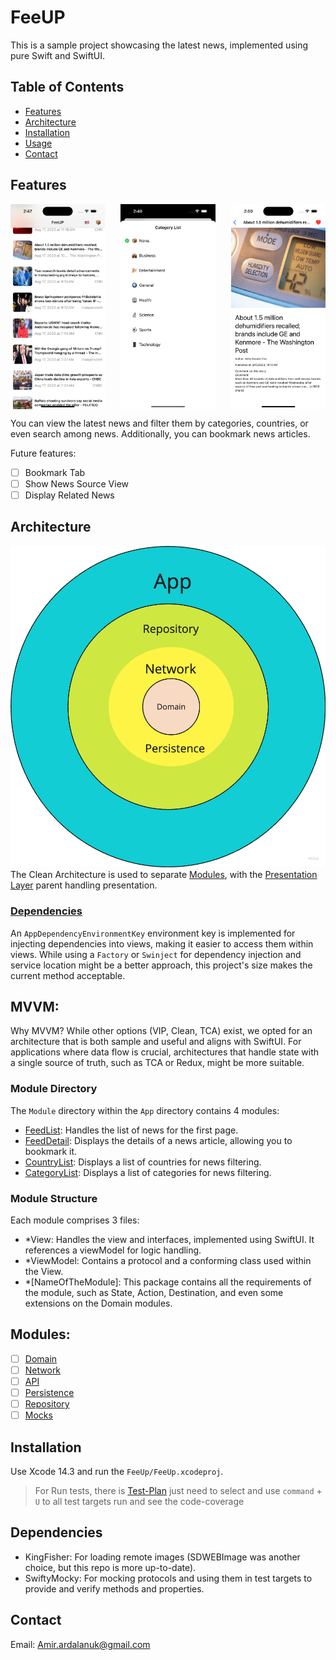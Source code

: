 # FeeUP

This is a sample project showcasing the latest news, implemented using pure Swift and SwiftUI.

## Table of Contents
- [Features](#features)
- [Architecture](#architecture)
- [Installation](#installation)
- [Usage](#usage)
- [Contact](#contact)

## Features
<div style="display: flex; justify-content: space-between;">
  <img src="app-feature.png" alt="Home" width="30%">
  <img src="app-feature2.png" alt="Image 2" width="30%">
  <img src="app-feature3.png" alt="Image 3" width="30%">
</div>

You can view the latest news and filter them by categories, countries, or even search among news. Additionally, you can bookmark news articles.

Future features:
- [ ] Bookmark Tab
- [ ] Show News Source View
- [ ] Display Related News

## Architecture
![Architecture Diagram](arch.png)
The Clean Architecture is used to separate [Modules](#modules), with the [Presentation Layer](#mvvm) parent handling presentation.

### [Dependencies](./FeeUp/FeeUp/AppDependencies/)
An `AppDependencyEnvironmentKey` environment key is implemented for injecting dependencies into views, making it easier to access them within views. While using a `Factory` or `Swinject` for dependency injection and service location might be a better approach, this project's size makes the current method acceptable.

## MVVM:
Why MVVM? While other options (VIP, Clean, TCA) exist, we opted for an architecture that is both sample and useful and aligns with SwiftUI. For applications where data flow is crucial, architectures that handle state with a single source of truth, such as TCA or Redux, might be more suitable.

### Module Directory
The `Module` directory within the `App` directory contains 4 modules:
- [FeedList](./FeeUp/FeeUp/Modules/FeedList/): Handles the list of news for the first page.
- [FeedDetail](./FeeUp/FeeUp/Modules/FeedDetail/): Displays the details of a news article, allowing you to bookmark it.
- [CountryList](./FeeUp/FeeUp/Modules/CountryList/): Displays a list of countries for news filtering.
- [CategoryList](./FeeUp/FeeUp/Modules/CategoryList/): Displays a list of categories for news filtering.

### Module Structure
Each module comprises 3 files:
- *View: Handles the view and interfaces, implemented using SwiftUI. It references a viewModel for logic handling.
- *ViewModel: Contains a protocol and a conforming class used within the View.
- *[NameOfTheModule]: This package contains all the requirements of the module, such as State, Action, Destination, and even some extensions on the Domain modules.

## Modules:
- [ ] [Domain](/FeeUp/LocalPackages/Packages/Sources/Domain/README.md)
- [ ] [Network](/FeeUp/LocalPackages/Packages/Sources/Network/README.md)
- [ ] [API](/FeeUp/LocalPackages/Packages/Sources/API/README.md)
- [ ] [Persistence](/FeeUp/LocalPackages/Packages/Sources/Persistence/README.md)
- [ ] [Repository](/FeeUp/LocalPackages/Packages/Sources/Repository/README.md)
- [ ] [Mocks]([Repository](/FeeUp/LocalPackages/Packages/Sources/Mock/README.md))

## Installation
Use Xcode 14.3 and run the `FeeUp/FeeUp.xcodeproj`.

> For Run tests, there is [Test-Plan](AppTestPlan.xctestplan)  just need to select and use `command` + `U` to all test targets run and see the code-coverage

## Dependencies
- KingFisher: For loading remote images (SDWEBImage was another choice, but this repo is more up-to-date).
- SwiftyMocky: For mocking protocols and using them in test targets to provide and verify methods and properties.

## Contact

Email: Amir.ardalanuk@gmail.com
